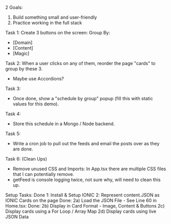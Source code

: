 2 Goals:
1. Build something small and user-friendly
2. Practice working in the full stack

Task 1: Create 3 buttons on the screen:
Group By:
- [Domain]
- [Content]
- [Magic]

Task 2: When a user clicks on any of them, reorder the page "cards" to group by these 3. 
- Maybe use Accordions?

Task 3: 
- Once done, show a "schedule by group" popup (fill this with static values for this demo).

Task 4: 
- Store this schedule in a Mongo / Node backend. 

Task 5: 
- Write a cron job to pull out the feeds and email the posts over as they are done. 

Task 6: (Clean Ups)
- Remove unused CSS and Imports: In App.tsx there are multiple CSS files that I can potentially remove.
- getFeed is console logging twice, not sure why, will need to clean this up. 


Setup Tasks:
Done 1: Install & Setup IONIC
2: Represent content.JSON as IONIC Cards on the page 
Done: 2a) Load the JSON File - See Line 60 in Home.tsx:
Done: 2b) Display in Card Format - Image, Content & Buttons
2c) Display cards using a For Loop / Array Map
2d) Display cards using live JSON Data